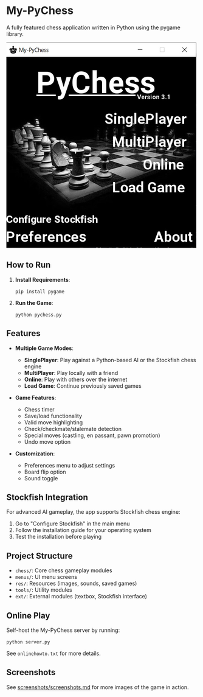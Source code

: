 # My-PyChess

A fully featured chess application written in Python using the pygame library.

![main image](screenshots/main.jpg)

## How to Run

1. **Install Requirements**:
   ```
   pip install pygame
   ```

2. **Run the Game**:
   ```
   python pychess.py
   ```

## Features

- **Multiple Game Modes**:
  - **SinglePlayer**: Play against a Python-based AI or the Stockfish chess engine
  - **MultiPlayer**: Play locally with a friend
  - **Online**: Play with others over the internet
  - **Load Game**: Continue previously saved games

- **Game Features**:
  - Chess timer
  - Save/load functionality
  - Valid move highlighting
  - Check/checkmate/stalemate detection
  - Special moves (castling, en passant, pawn promotion)
  - Undo move option

- **Customization**:
  - Preferences menu to adjust settings
  - Board flip option
  - Sound toggle

## Stockfish Integration

For advanced AI gameplay, the app supports Stockfish chess engine:
1. Go to "Configure Stockfish" in the main menu
2. Follow the installation guide for your operating system
3. Test the installation before playing

## Project Structure

- `chess/`: Core chess gameplay modules
- `menus/`: UI menu screens
- `res/`: Resources (images, sounds, saved games)
- `tools/`: Utility modules
- `ext/`: External modules (textbox, Stockfish interface)

## Online Play

Self-host the My-PyChess server by running:
```
python server.py
```
See `onlinehowto.txt` for more details.

## Screenshots

See [screenshots/screenshots.md](screenshots/screenshots.md) for more images of the game in action.
